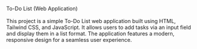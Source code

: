 To-Do List (Web Application)
<br><br>
This project is a simple To-Do List web application built using HTML, Tailwind CSS, and JavaScript. It allows users to add tasks via an input field and display them in a list format. The application features a modern, responsive design for a seamless user experience.
